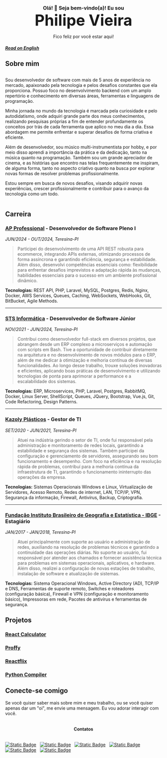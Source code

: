 <h3 style="text-align: center; margin-bottom: 0px; padding: 0px">Olá! 👋 Seja bem-vindo(a)! Eu sou </h3>
<h1 style="text-align: center; font-weight: bolder; font-size: 350%; margin: 0px; padding: 0px">Philipe Vieira</h1>
<p style="text-align: center">Fico feliz por você estar aqui!</p>


##### [Read on English](README.md)


## Sobre mim

<div style="display: flex; flex-direction: row; align-items: start; justify-content: center">
    <div style=" width: calc(100%-310px);">
        <p>Sou desenvolvedor de software com mais de 5 anos de experiência no mercado, apaixonado pela tecnologia e pelos desafios constantes que ela proporciona. Possuo foco no desenvolvimento backend com um amplo repertório e conhecimento em diversas áreas, ferramentas e linguagens de programação.</p>
        <p>Minha jornada no mundo da tecnologia é marcada pela curiosidade e pelo autodidatismo, onde adquiri grande parte dos meus conhecimentos, realizando pesquisas próprias a fim de entender profundamente os conceitos por trás de cada ferramenta que aplico no meu dia a dia. Essa abordagem me permite enfrentar e superar desafios de forma criativa e eficiente.</p>
        <p>Além de desenvolvedor, sou músico multi-instrumentista por hobby, e por meio disso aprendi a importância da prática e da dedicação, tanto na música quanto na programação. Também sou um grande apreciador de cinema, e as histórias que encontro nas telas frequentemente me inspiram, de alguma forma, tanto no aspecto criativo quanto na busca por explorar novas formas de resolver problemas profissionalmente.</p>
        <p>Estou sempre em busca de novos desafios, visando adquirir novas experiências, crescer profissionalmente e contribuir para o avanço da tecnologia como um todo.</p>
    </div>
</div>


## Carreira

### [AP Professional](https://www.anapaulacarvalho.com/) - Desenvolvedor de Software Pleno I
*JUN/2024 - OUT/2024, Teresina-PI*  
> Participei do desenvolvimento de uma API REST robusta para ecommerce, integrando APIs externas, otimizando processos de forma assíncrona e garantindo eficiência, segurança e estabilidade. Além disso, desenvolvi competências essenciais como: flexibilidade para enfrentar desafios imprevistos e adaptação rápida às mudanças, habilidades essenciais para o sucesso em um ambiente profissional dinâmico. 

**Tecnologias:** REST API, PHP, Laravel, MySQL, Postgres, Redis, Nginx, Docker, AWS Services, Queues, Caching, WebSockets, WebHooks, Git, BitBucket, Agile Methods.

---

### [STS Informática](https://stsinformatica.com.br/) - Desenvolvedor de Software Júnior
*NOV/2021 - JUN/2024, Teresina-PI*  
> Contribui como desenvolvedor full-stack em diversos projetos, que abrangem desde um ERP complexo a microserviços  e automação com scripts em Bash. Tive a oportunidade de contribuir diretamente na arquitetura e no desenvolvimento de novos módulos para o ERP, além de me dedicar à otimização e melhoria contínua de diversas funcionalidades. Ao longo desse trabalho, trouxe soluções inovadoras e eficientes, aplicando boas práticas de desenvolvimento e utilizando tecnologias de ponta para aprimorar a performance e a escalabilidade dos sistemas.


**Tecnologias:** ERP, Microservices, PHP, Laravel, Postgres, RabbitMQ, Docker, Linux Server, ShellScript, Queues, JQuery, Bootstrap, Vue.js, Git, Code Refactoring, Design Patterns.

---

### [Kazoly Plásticos]() - Gestor de TI
*SET/2020 - JUN/2021, Teresina-PI*  
> Atuei na indústria gerindo o setor de TI, onde fui responsável pela administração e monitoramento de redes locais, garantindo a estabilidade e segurança dos sistemas. Também participei da configuração e gerenciamento de servidores, assegurando seu bom funcionamento e desempenho. Com foco na eficiência e na resolução rápida de problemas, contribuí para a melhoria contínua da infraestrutura de TI, garantindo o funcionamento ininterrupto das operações da empresa. 

**Tecnologias:** Sistemas Operacionais Windows e Linux, Virtualização de Servidores, Acesso Remoto, Redes de internet, LAN, TCP/IP, VPN, Segurança da informação, Firewall, Antivírus, Backup, Criptografia.

---

### [Fundação Instituto Brasileiro de Geografia e Estatística - IBGE](https://www.ibge.gov.br/) - Estagiário
*JAN/2017 - JAN/2018, Teresina-PI*  
> Atuei principalmente com suporte ao usuário e administração de redes, auxiliando na resolução de problemas técnicos e garantindo a continuidade das operações diárias. No suporte ao usuário, fui responsável por atender aos chamados e fornecer assistência técnica para problemas em sistemas operacionais, aplicativos, e hardware. Além disso, realizei a configuração de novas estações de trabalho, instalação de software e atualização de sistemas.

**Tecnologias:** Sistema Operacional Windows, Active Directory (AD), TCP/IP e DNS, Ferramentas de suporte remoto, Switches e roteadores (configuração básica), Firewall e VPN (configuração e monitoramento básico), Impressoras em rede, Pacotes de antivírus e ferramentas de segurança.

## Projetos
### [React Calculator](https://github.com/philipe-vieira/)
### [Proffy](https://github.com/philipe-vieira/)
### [Reactflix](https://github.com/philipe-vieira/)
### [Python Compiler](https://github.com/philipe-vieira/)
<!-- - Terminal (when press ctrl+k show terminal `>_` ) -->

<!-- ## Skills -->

## Conecte-se comigo

Se você quiser saber mais sobre mim e meu trabalho, ou se você quiser apenas dar um "oi", me envie uma mensagem. Eu vou adorar interagir com você.

<div style="display: flex; flex-direction: row; justify-content: center" >

#### Contatos

</div>

<div style="display: flex; flex-direction: row; justify-content: center" >

[![Static Badge](https://img.shields.io/badge/Email-white.svg?logo=gmail)](mailto:vieirap380@gmail.com) &nbsp;
[![Static Badge](https://img.shields.io/badge/LinkedIn-white.svg?logo=linkedin&logoColor=0A66C2)](https://www.linkedin.com/in/philipe-vieira-oliveira-b5a1b9148) &nbsp;
[![Static Badge](https://img.shields.io/badge/GitHub-white.svg?logo=github&logoColor=000)](https://github.com/philipe-vieira) &nbsp;
[![Static Badge](https://img.shields.io/badge/Instagram-white.svg?logo=instagram)](https://www.instagram.com/philiipe_vieira/) &nbsp;
[![Static Badge](https://img.shields.io/badge/Telegram-white.svg?logo=telegram)](https://t.me/philipevieira) &nbsp;
[![Static Badge](https://img.shields.io/badge/Resume-white.svg?logo=googledocs&logoColor=4285F4)](https://drive.google.com/file/d/1jUPjUSN4Yac-RyJS5BmMOTCZpjqiEgXm/view?usp=sharing)

</div>
